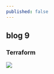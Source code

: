 ```yaml
---
published: false
---
```

## blog 9

### Terraform

![]({{site.baseurl}}/https://www.terraform.io/assets/images/og-image-large-e60c82fe.png)


